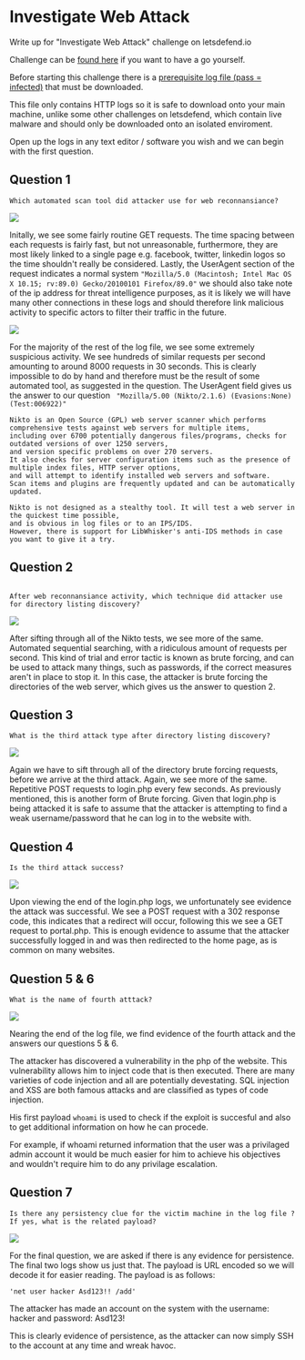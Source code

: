 # Investigate Web Attack

Write up for "Investigate Web Attack" challenge on letsdefend.io

Challenge can be [found here](https://app.letsdefend.io/challenge/investigate-web-attack/)
if you want to have a go yourself.

Before starting this challenge there is a [prerequisite log file (pass = infected)](https://app.letsdefend.io/download/downloadfile/WebLog.zip) that must be downloaded. 

This file only contains HTTP logs so it is safe to download onto your main machine, unlike some other challenges on letsdefend, which contain live malware and should only be downloaded onto an isolated enviroment.

Open up the logs in any text editor / software you wish and we can begin with the first question.

## Question 1
```
Which automated scan tool did attacker use for web reconnansiance?
```
<img src="https://user-images.githubusercontent.com/106356256/193424515-5e2677d5-c6f5-4e9f-8302-836b5b0486dd.png" style="height: auto; width:auto;"/>

Initally, we see some fairly routine GET requests. The time spacing between each requests is fairly fast, but not unreasonable, furthermore, they are most likely linked to a single page e.g. facebook, twitter, linkedin logos so the time shouldn't really be considered. Lastly, the UserAgent section of the request indicates a normal system ```"Mozilla/5.0 (Macintosh; Intel Mac OS X 10.15; rv:89.0) Gecko/20100101 Firefox/89.0"```  we should also take note of the ip address for threat intelligence purposes, as it is likely we will have many other connections in these logs and should therefore link malicious activity to specific actors to  filter their traffic in the future.

<img src="[Screenshot_2.png](https://user-images.githubusercontent.com/106356256/193424581-60c0a18d-5287-4160-a184-f6b9b41c51d2.png)" style="height: auto; width:auto;"/>

For the majority of the rest of the log file, we see some extremely suspicious activity. We see hundreds of similar requests per second amounting to around 8000 requests in 30 seconds. This is clearly impossible to do by hand and therefore must be the result of some automated tool, as suggested in the question. The UserAgent field gives us the answer to our question ``` "Mozilla/5.00 (Nikto/2.1.6) (Evasions:None) (Test:006922)"``` 

```
Nikto is an Open Source (GPL) web server scanner which performs comprehensive tests against web servers for multiple items, 
including over 6700 potentially dangerous files/programs, checks for outdated versions of over 1250 servers,
and version specific problems on over 270 servers. 
It also checks for server configuration items such as the presence of multiple index files, HTTP server options, 
and will attempt to identify installed web servers and software. 
Scan items and plugins are frequently updated and can be automatically updated.

Nikto is not designed as a stealthy tool. It will test a web server in the quickest time possible,
and is obvious in log files or to an IPS/IDS. 
However, there is support for LibWhisker's anti-IDS methods in case you want to give it a try.
```
## Question 2
```

After web reconnansiance activity, which technique did attacker use for directory listing discovery?
```
<img src="https://user-images.githubusercontent.com/106356256/193424590-40a33d6c-a78f-44aa-915f-58cb963fec0a.png" style="height: auto; width:auto;"/>

After sifting through all of the Nikto tests, we see more of the same. Automated sequential searching, with a ridiculous amount of requests per second. This kind of trial and error tactic is known as brute forcing, and can be used to attack many things, such as passwords, if the correct measures aren't in place to stop it. In this case, the attacker is brute forcing the directories of the web server, which gives us the answer to question 2.

## Question 3
```
What is the third attack type after directory listing discovery?
```
<img src="https://user-images.githubusercontent.com/106356256/193424596-bf38ee0c-8d88-4a56-be06-bd77f83ab90b.png" style="height: auto; width:auto;"/>

Again we have to sift through all of the directory brute forcing requests, before we arrive at the third attack. Again, we see more of the same. Repetitive POST requests to login.php every few seconds. As previously mentioned, this is another form of Brute forcing. Given that login.php is being attacked it is safe to assume that the attacker is attempting to find a weak username/password that he can log in to the website with.

## Question 4
```
Is the third attack success?
```
<img src="https://user-images.githubusercontent.com/106356256/193424609-96163187-38ce-4442-84fc-2650938e415b.png" style="height: auto; width:auto;"/>

Upon viewing the end of the login.php logs, we unfortunately see evidence the attack was successful. We see a POST request with a 302 response code, this indicates that a redirect will occur, following this we see a GET request to portal.php. This is enough evidence to assume that the attacker successfully logged in and was then redirected to the home page, as is common on many websites.

## Question 5 & 6
```
What is the name of fourth atttack?
```
<img src="https://user-images.githubusercontent.com/106356256/193424629-9f570409-d30e-44db-a30a-e9bdad54e325.png" style="height: auto; width:auto;"/>

Nearing the end of the log file, we find evidence of the fourth attack and the answers our questions 5 & 6. 

The attacker has discovered a vulnerability in the php of the website. This vulnerability allows him to inject code that is then executed. There are many varieties of code injection and all are potentially devestating. SQL injection and XSS are both famous attacks and are classified as types of code injection. 

His first payload ```whoami``` is used to check if the exploit is succesful and also to get additional information on how he can procede. 

For example, if whoami returned information that the user was a privilaged admin account it would be much easier for him to achieve his objectives and wouldn't require him to do any privilage escalation. 

## Question 7
```
Is there any persistency clue for the victim machine in the log file ? If yes, what is the related payload?
```
<img src="https://user-images.githubusercontent.com/106356256/193424669-c595704b-6c89-468b-a4a5-ed2873b5dc77.png" style="height: auto; width:auto;"/>

For the final question, we are asked if there is any evidence for persistence. The final two logs show us just that. The payload is URL encoded so we will decode it for easier reading.
The payload is as follows:

```'net user hacker Asd123!! /add'```

The attacker has made an account on the system with the username: hacker and password: Asd123!

This is clearly evidence of persistence, as the attacker can now simply SSH to the account at any time and wreak havoc.

